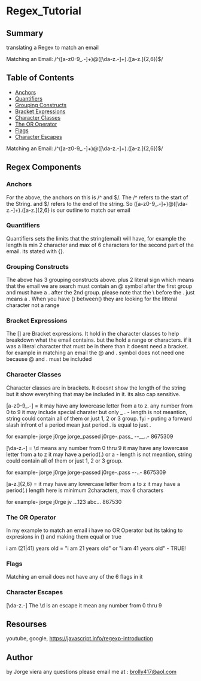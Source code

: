 # Regex_Tutorial




## Summary

translating a Regex to match an email

Matching an Email: /^([a-z0-9_\.-]+)@([\da-z\.-]+)\.([a-z\.]{2,6})$/

## Table of Contents

- [Anchors](#anchors)
- [Quantifiers](#quantifiers)
- [Grouping Constructs](#grouping-constructs)
- [Bracket Expressions](#bracket-expressions)
- [Character Classes](#character-classes)
- [The OR Operator](#the-or-operator)
- [Flags](#flags)
- [Character Escapes](#character-escapes)

Matching an Email: /^([a-z0-9_\.-]+)@([\da-z\.-]+)\.([a-z\.]{2,6})$/




## Regex Components



### Anchors
For the above, the anchors on this is /^ and $/. The /^ refers to the start of the String. and $/ refers to the end of the string. So ([a-z0-9_\.-]+)@([\da-z\.-]+)\.([a-z\.]{2,6} is our outline to match our email

### Quantifiers
Quantifiers sets the limits that the string(email) will have, for example the length is min 2 character and max of 6 characters for the second part of the email. its stated with {}.



### Grouping Constructs
The above has 3 grouping constructs above. plus 2 literal sign which means that the email we are search must contain an @ symbol after the first group and must have a . after the 2nd group. please note that the \ before the . just means a . 
When you have () between() they are looking for the litteral character not a range




### Bracket Expressions
The [] are Bracket expressions. It hold in the character classes to help breakdown what the email contains. but the hold a range or characters. if it was a literal character that must be in there than it doesnt need a bracket. for example in matching an email the @ and . symbol does not need one because @ and . must be included


### Character Classes
Character classes are in brackets. It doesnt show the length of the string but it show everything that may be included in it. its also cap sensitive.

[a-z0-9_\.-] = it may have any lowercase letter from a to z.
               any number from 0 to 9 
               it may include special charater but only _ . -
               length is not meantion, string 
               could contain all of them or just 1, 2 or 3 group.
               fyi - puting a forward slash infront of a period mean just period
                     \.  is equal to just . 

for example- jorge
             j0rge
             jorge_passed
             j0rge-.pass_
             --__..-
             8675309


[\da-z\.-] = \d means any number from 0 thru 9
             it may have any lowercase letter from a to z
             it may have a period(.) or a -
             length is not meantion, string 
             could contain all of them or just 1, 2 or 3 group.

for example- jorge
             j0rge
             jorge-passed
             j0rge-.pass
             --..-
             8675309


[a-z\.]{2,6} = it may have any lowercase letter from a to z
               it may have a period(.)
               length here is minimum 2characters, max 6 characters

for example- jorge
             j0rge
             jv
             ...123
             abc...
             867530



### The OR Operator
In my example to match an email i have no OR Operator but its taking to expresions in () and making them equal or true

i am (21|41) years old = "i am 21 years old" or "i am 41 years old" - TRUE!


### Flags
Matching an email does not have any of the 6 flags in it


### Character Escapes
[\da-z\.-] 
The  \d is an escape it mean any number from 0 thru 9

## Resourses
youtube, 
google, 
https://javascript.info/regexp-introduction

## Author
by Jorge viera
any questions please email me at : brolly417@aol.com
